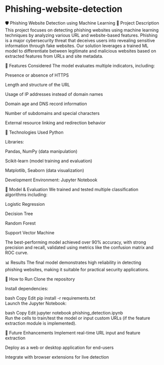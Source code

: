 # Phishing-website-detection
🛡️ Phishing Website Detection using Machine Learning
📄 Project Description
This project focuses on detecting phishing websites using machine learning techniques by analyzing various URL and website-based features. Phishing is a major cybersecurity threat that deceives users into revealing sensitive information through fake websites. Our solution leverages a trained ML model to differentiate between legitimate and malicious websites based on extracted features from URLs and site metadata.

🧠 Features Considered
The model evaluates multiple indicators, including:

Presence or absence of HTTPS

Length and structure of the URL

Usage of IP addresses instead of domain names

Domain age and DNS record information

Number of subdomains and special characters

External resource linking and redirection behavior

🔧 Technologies Used
Python

Libraries:

Pandas, NumPy (data manipulation)

Scikit-learn (model training and evaluation)

Matplotlib, Seaborn (data visualization)

Development Environment: Jupyter Notebook

🧪 Model & Evaluation
We trained and tested multiple classification algorithms including:

Logistic Regression

Decision Tree

Random Forest

Support Vector Machine

The best-performing model achieved over 90% accuracy, with strong precision and recall, validated using metrics like the confusion matrix and ROC curve.

📊 Results
The final model demonstrates high reliability in detecting phishing websites, making it suitable for practical security applications.

🚀 How to Run
Clone the repository

Install dependencies:

bash
Copy
Edit
pip install -r requirements.txt  
Launch the Jupyter Notebook:

bash
Copy
Edit
jupyter notebook phishing_detection.ipynb  
Run the cells to train/test the model or input custom URLs (if the feature extraction module is implemented).

🔐 Future Enhancements
Implement real-time URL input and feature extraction

Deploy as a web or desktop application for end-users

Integrate with browser extensions for live detection
